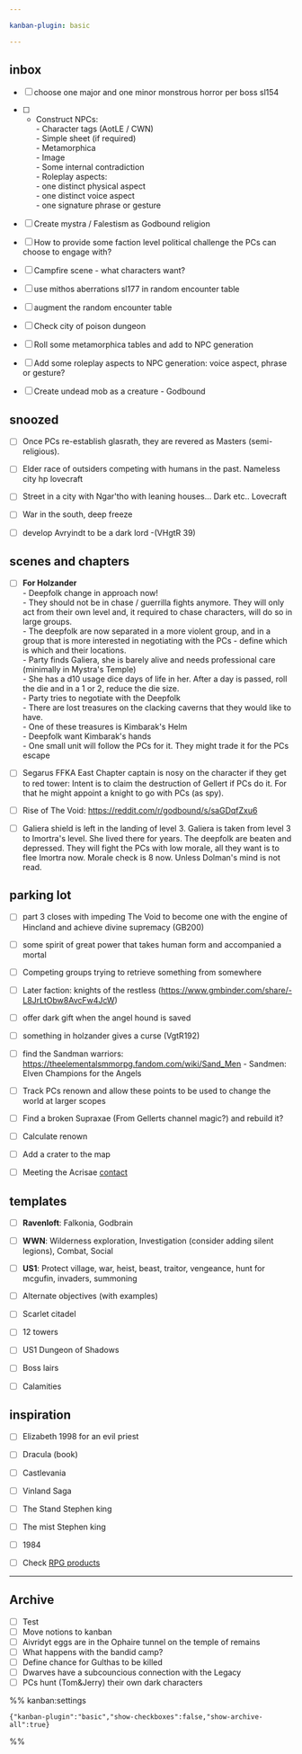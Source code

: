 ```yaml
---

kanban-plugin: basic

---
```


## inbox

- [ ] choose one major and one minor monstrous horror per boss sl154
- [ ] - Construct NPCs:<br>	- Character tags (AotLE / CWN)<br>	- Simple sheet (if required)<br>	- Metamorphica<br>	- Image<br>	- Some internal contradiction<br>	- Roleplay aspects:<br>		- one distinct physical aspect<br>		- one distinct voice aspect<br>		- one signature phrase or gesture
- [ ] Create mystra / Falestism as Godbound religion
- [ ] How to provide some faction level political challenge the PCs can choose to engage with?
- [ ] Campfire scene - what characters want?
- [ ] use mithos aberrations sl177 in random encounter table
- [ ] augment the random encounter table
- [ ] Check city of poison dungeon
- [ ] Roll some metamorphica tables and add to NPC generation
- [ ] Add some roleplay aspects to NPC generation: voice aspect, phrase or gesture?
- [ ] Create undead mob as a creature - Godbound


## snoozed

- [ ] Once PCs re-establish glasrath, they are revered as Masters (semi-religious).
- [ ] Elder race of outsiders competing with humans in the past. Nameless city hp lovecraft
- [ ] Street in a city with Ngar'tho with leaning houses... Dark etc.. Lovecraft
- [ ] War in the south, deep freeze
- [ ] develop Avryindt to be a dark lord -(VHgtR 39)


## scenes and chapters

- [ ] **For Holzander**<br>- Deepfolk change in approach now!<br>	- They should not be in chase / guerrilla fights anymore. They will only act from their own level and, it required to chase characters, will do so in large groups.<br>	- The deepfolk are now separated in a more violent group, and in a group that is more interested in negotiating with the PCs - define which is which and their locations. <br>- Party finds Galiera, she is barely alive and needs professional care (minimally in Mystra's Temple)<br>	- She has a d10 usage dice days of life in her. After a day is passed, roll the die and in a 1 or 2, reduce the die size.<br>- Party tries to negotiate with the Deepfolk<br>	- There are lost treasures on the clacking caverns that they would like to have.<br>	- One of these treasures is Kimbarak's Helm<br>- Deepfolk want Kimbarak's hands<br>	- One small unit will follow the PCs for it. They might trade it for the PCs escape
- [ ] Segarus FFKA East Chapter captain is nosy on the character if they get to red tower: Intent is to claim the destruction of Gellert if PCs do it. For that he might appoint a knight to go with PCs (as spy).
- [ ] Rise of The Void: https://reddit.com/r/godbound/s/saGDqfZxu6
- [ ] Galiera shield is left in the landing of level 3. Galiera is taken from level 3 to Imortra's level. She lived there for years. The deepfolk are beaten and depressed. They will fight the PCs with low morale, all they want is to flee Imortra now. Morale check is 8 now. Unless Dolman's mind is not read.


## parking lot

- [ ] part 3 closes with impeding The Void to become one with the engine of Hincland and achieve divine supremacy (GB200)
- [ ] some spirit of great power that takes human form and accompanied a mortal
- [ ] Competing groups trying to retrieve something from somewhere
- [ ] Later faction: knights of the restless (https://www.gmbinder.com/share/-L8JrLtObw8AvcFw4JcW)
- [ ] offer dark gift when the angel hound is saved
- [ ] something in holzander gives a curse (VgtR192)
- [ ] find the Sandman warriors: https://theelementalsmmorpg.fandom.com/wiki/Sand_Men - Sandmen: Elven Champions for the Angels
- [ ] Track PCs renown and allow these points to be used to change the world at larger scopes
- [ ] Find a broken Supraxae (From Gellerts channel magic?) and rebuild it?
- [ ] Calculate renown
- [ ] Add a crater to the map
- [ ] Meeting the Acrisae [contact](../../bookReviews/contact.md)


## templates

- [ ] **Ravenloft**: Falkonia, Godbrain
- [ ] **WWN**: Wilderness exploration, Investigation (consider adding silent legions), Combat, Social
- [ ] **US1**: Protect village, war, heist, beast, traitor, vengeance, hunt for mcgufin, invaders, summoning
- [ ] Alternate objectives (with examples)
- [ ] Scarlet citadel
- [ ] 12 towers
- [ ] US1 Dungeon of Shadows
- [ ] Boss lairs
- [ ] Calamities


## inspiration

- [ ] Elizabeth 1998 for an evil priest
- [ ] Dracula (book)
- [ ] Castlevania
- [ ] Vinland Saga
- [ ] The Stand Stephen king
- [ ] The mist Stephen king
- [ ] 1984
- [ ] Check [RPG products](chrome://bookmarks/?id=747)


***

## Archive

- [ ] Test
- [ ] Move notions to kanban
- [ ] Aivridyt eggs are in the Ophaire tunnel on the temple of remains
- [ ] What happens with the bandid camp?
- [ ] Define chance for Gulthas to be killed
- [ ] Dwarves have a subcouncious connection with the Legacy
- [ ] PCs hunt (Tom&Jerry) their own dark characters

%% kanban:settings
```
{"kanban-plugin":"basic","show-checkboxes":false,"show-archive-all":true}
```
%%